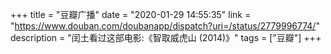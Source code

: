 +++
title = "豆瓣广播"
date = "2020-01-29 14:55:35"
link = "https://www.douban.com/doubanapp/dispatch?uri=/status/2779996774/"
description = "闰土看过这部电影:《智取威虎山‎ (2014)》"
tags = ["豆瓣"]
+++
